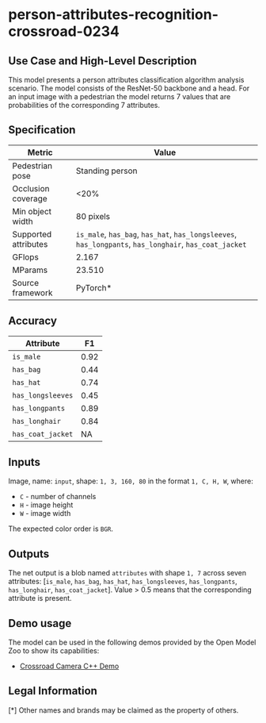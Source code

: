 # person-attributes-recognition-crossroad-0234

## Use Case and High-Level Description

This model presents a person attributes classification algorithm analysis scenario.
The model consists of the ResNet-50 backbone and a head. For an input image with a pedestrian the model returns 7 values
that are probabilities of the corresponding 7 attributes.

## Specification

| Metric                | Value                                                                                                 |
|-----------------------|-------------------------------------------------------------------------------------------------------|
| Pedestrian pose       | Standing person                                                                                       |
| Occlusion coverage    | <20%                                                                                                  |
| Min object width      | 80 pixels                                                                                             |
| Supported attributes  | `is_male`, `has_bag`, `has_hat`, `has_longsleeves`, `has_longpants`, `has_longhair`, `has_coat_jacket`|
| GFlops                | 2.167                                                                                                 |
| MParams               | 23.510                                                                                                |
| Source framework      | PyTorch\*                                                                                             |

## Accuracy

| Attribute         |  F1   |
|-------------------|-------|
| `is_male`         | 0.92  |
| `has_bag`         | 0.44  |
| `has_hat`         | 0.74  |
| `has_longsleeves` | 0.45  |
| `has_longpants`   | 0.89  |
| `has_longhair`    | 0.84  |
| `has_coat_jacket` |  NA   |

## Inputs

Image, name: `input`, shape: `1, 3, 160, 80` in the format `1, C, H, W`, where:

- `C` - number of channels
- `H` - image height
- `W` - image width

The expected color order is `BGR`.

## Outputs

The net output is a blob named `attributes` with shape `1, 7` across seven attributes:
[`is_male`, `has_bag`, `has_hat`, `has_longsleeves`, `has_longpants`, `has_longhair`,
 `has_coat_jacket`].
Value > 0.5 means that the corresponding attribute is present.

## Demo usage

The model can be used in the following demos provided by the Open Model Zoo to show its capabilities:

* [Crossroad Camera C++ Demo](../../../demos/crossroad_camera_demo/cpp/README.md)

## Legal Information
[\*] Other names and brands may be claimed as the property of others.
